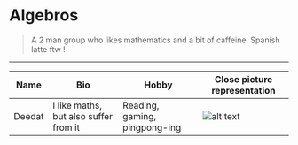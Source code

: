 # Algebros

> A 2 man group who likes mathematics and a bit of caffeine. Spanish latte ftw !

---

| **Name** | **Bio** | **Hobby** | **Close picture representation** |
| --- | --- | --- | --- | 
| Deedat | I like maths, but also suffer from it | Reading, gaming, pingpong-ing | ![alt text](https://th.bing.com/th/id/R.62a58c0e2e21ecaff221cc3bf0585f29?rik=Ch4qN0MY%2b84uwQ&riu=http%3a%2f%2f3.bp.blogspot.com%2f_XWDX-em8-r8%2fSamQYBevUzI%2fAAAAAAAAADo%2fAIe7dc_B_hg%2fs320%2fpythagoras.jpg&ehk=hmzUyyzvG%2fexcL7p53fZ%2fGbgCHIb8sSjHrZVK3s9mCI%3d&risl=&pid=ImgRaw&r=0) |

